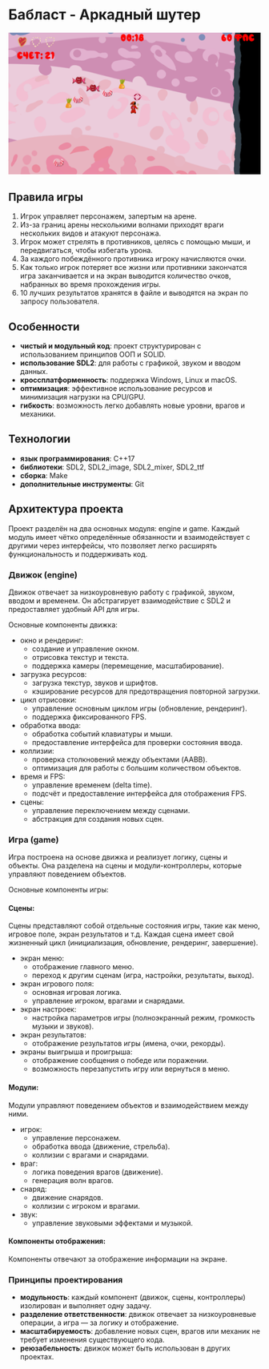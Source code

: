 # Бабласт - Аркадный шутер

![Бабласт](https://github.com/Far4Ru/bubblast/blob/master/presentation/presentation.png?raw=true)

## Правила игры
1. Игрок управляет персонажем, запертым на арене.
2. Из-за границ арены несколькими волнами приходят враги нескольких видов и атакуют персонажа.
3. Игрок может стрелять в противников, целясь с помощью мыши, и передвигаться, чтобы избегать урона.
4. За каждого побеждённого противника игроку начисляются очки.
5. Как только игрок потеряет все жизни или противники закончатся игра заканчивается и на экран выводится количество очков, набранных во время прохождения игры.
6. 10 лучших результатов хранятся в файле и выводятся на экран по запросу пользователя.

## Особенности
- **чистый и модульный код**: проект структурирован с использованием принципов ООП и SOLID.
- **использование SDL2**: для работы с графикой, звуком и вводом данных.
- **кроссплатформенность**: поддержка Windows, Linux и macOS.
- **оптимизация**: эффективное использование ресурсов и минимизация нагрузки на CPU/GPU.
- **гибкость**: возможность легко добавлять новые уровни, врагов и механики.

## Технологии
- **язык программирования**: C++17
- **библиотеки**: SDL2, SDL2_image, SDL2_mixer, SDL2_ttf
- **сборка**: Make
- **дополнительные инструменты**: Git

## Архитектура проекта
Проект разделён на два основных модуля: engine и game. Каждый модуль имеет чётко определённые обязанности и взаимодействует с другими через интерфейсы, что позволяет легко расширять функциональность и поддерживать код.

### Движок (engine)
Движок отвечает за низкоуровневую работу с графикой, звуком, вводом и временем. Он абстрагирует взаимодействие с SDL2 и предоставляет удобный API для игры.

Основные компоненты движка:
- окно и рендеринг:
  - создание и управление окном.
  - отрисовка текстур и текста.
  - поддержка камеры (перемещение, масштабирование).
- загрузка ресурсов:
  - загрузка текстур, звуков и шрифтов.
  - кэширование ресурсов для предотвращения повторной загрузки.
- цикл отрисовки:
  - управление основным циклом игры (обновление, рендеринг).
  - поддержка фиксированного FPS.
- обработка ввода:
  - обработка событий клавиатуры и мыши.
  - предоставление интерфейса для проверки состояния ввода.
- коллизии:
  - проверка столкновений между объектами (AABB).
  - оптимизация для работы с большим количеством объектов.
- время и FPS:
  - управление временем (delta time).
  - подсчёт и предоставление интерфейса для отображения FPS.
- сцены:
  - управление переключением между сценами.
  - абстракция для создания новых сцен.

### Игра (game)
Игра построена на основе движка и реализует логику, сцены и объекты. Она разделена на сцены и модули-контроллеры, которые управляют поведением объектов.

Основные компоненты игры:
#### Сцены:
Сцены представляют собой отдельные состояния игры, такие как меню, игровое поле, экран результатов и т.д. Каждая сцена имеет свой жизненный цикл (инициализация, обновление, рендеринг, завершение).
- экран меню:
  - отображение главного меню.
  - переход к другим сценам (игра, настройки, результаты, выход).
- экран игрового поля:
  - основная игровая логика.
  - управление игроком, врагами и снарядами.
- экран настроек:
  - настройка параметров игры (полноэкранный режим, громкость музыки и звуков).
- экран результатов:
  - отображение результатов игры (имена, очки, рекорды).
- экраны выигрыша и проигрыша:
  - отображение сообщения о победе или поражении.
  - возможность перезапустить игру или вернуться в меню.
#### Модули:
Модули управляют поведением объектов и взаимодействием между ними.
- игрок:
  - управление персонажем.
  - обработка ввода (движение, стрельба).
  - коллизии с врагами и снарядами.
- враг:
  - логика поведения врагов (движение).
  - генерация волн врагов.
- снаряд:
  - движение снарядов.
  - коллизии с игроком и врагами.
- звук:
  - управление звуковыми эффектами и музыкой.
#### Компоненты отображения:
Компоненты отвечают за отображение информации на экране.

### Принципы проектирования
- **модульность**: каждый компонент (движок, сцены, контроллеры) изолирован и выполняет одну задачу.
- **разделение ответственности**: движок отвечает за низкоуровневые операции, а игра — за логику и отображение.
- **масштабируемость**: добавление новых сцен, врагов или механик не требует изменения существующего кода.
- **реюзабельность**: движок может быть использован в других проектах.
